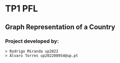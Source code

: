 # TP1 PFL

## Graph Representation of a Country

### Project developed by:
    > Rodrigo Miranda up2022
    > Álvaro Torres up202208954@up.pt

